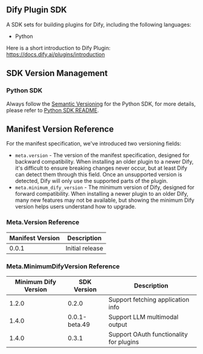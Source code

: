 ## Dify Plugin SDK

A SDK sets for building plugins for Dify, including the following languages:

- Python

Here is a short introduction to Dify Plugin: <https://docs.dify.ai/plugins/introduction>

## SDK Version Management

### Python SDK

Always follow the [Semantic Versioning](https://semver.org/) for the Python SDK, for more details, please refer to [Python SDK README](./python/README.md).

## Manifest Version Reference

For the manifest specification, we've introduced two versioning fields:

- `meta.version` - The version of the manifest specification, designed for backward compatibility. When installing an older plugin to a newer Dify, it's difficult to ensure breaking changes never occur, but at least Dify can detect them through this field. Once an unsupported version is detected, Dify will only use the supported parts of the plugin.
- `meta.minimum_dify_version` - The minimum version of Dify, designed for forward compatibility. When installing a newer plugin to an older Dify, many new features may not be available, but showing the minimum Dify version helps users understand how to upgrade.

### Meta.Version Reference

| Manifest Version | Description |
|------------------|-------------|
| 0.0.1            | Initial release |

### Meta.MinimumDifyVersion Reference

| Minimum Dify Version| SDK Version | Description |
|----------------------|-------------|-------------|
| 1.2.0                | 0.2.0         | Support fetching application info |
| 1.4.0                | 0.0.1-beta.49 | Support LLM multimodal output |
| 1.4.0                | 0.3.1         | Support OAuth functionality for plugins |
